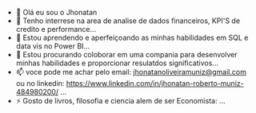 - 👋 Olá eu sou o Jhonatan
- 👀 Tenho interrese na area de analise de dados financeiros, KPI'S de credito e performance...
- 🌱 Estou aprendendo e aperfeiçoando as minhas habilidades em SQL e data vis no Power BI...
- 💞️ Estou procurando coloborar em uma compania para desenvolver minhas habilidades e proporcionar resulatdos significativos...
- 📫 voce pode me achar pelo email: jhonatanoliveiramuniz@gmail.com ou no linkedin: https://www.linkedin.com/in/jhonatan-roberto-muniz-484980200/ ...
- ⚡ Gosto de livros, filosofia e ciencia alem de ser Economista: ...

<!---
jhonatanMuniz10/jhonatanMunizis a ✨ special ✨ repository because its `README.md` (this file) appears on your GitHub profile.
You can click the Preview link to take a look at your changes.
--->
